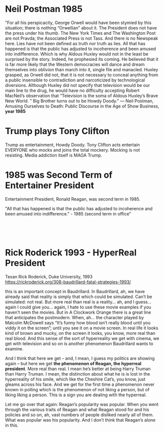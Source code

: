 # Neil Postman 1985

"For all his perspicacity, George Orwell would have been stymied by this situation; there is nothing “Orwellian” about it. The President does not have the press under his thumb. The New York Times and The Washington Post are not Pravda; the Associated Press is not Tass. And there is no Newspeak here. Lies have not been defined as truth nor truth as lies. All that has happened is that the public has adjusted to incoherence and been amused into indifference. Which is why Aldous Huxley would not in the least be surprised by the story. Indeed, he prophesied its coming. He believed that it is far more likely that the Western democracies will dance and dream themselves into oblivion than march into it, single file and manacled. Huxley grasped, as Orwell did not, that it is not necessary to conceal anything from a public insensible to contradiction and narcoticized by technological diversions. Although Huxley did not specify that television would be our main line to the drug, he would have no difficulty accepting Robert MacNeil’s observation that “Television is the soma of Aldous Huxley’s Brave New World. ” Big Brother turns out to be Howdy Doody."
― Neil Postman, Amusing Ourselves to Death: Public Discourse in the Age of Show Business, **year 1985**

# Trump plays Tony Clifton

Trump as entertainment, Howdy Doody. Tony Clifton acts entertain EVERYONE who mocks and joins the total mockery. Mocking is not resisting. Media addiction itself is MAGA Trump.

# 1985 was Second Term of Entertainer President

Entertainment President, Ronald Reagan, was second term in 1985.

"All that has happened is that the public has adjusted to incoherence and been amused into indifference." - 1985 (second term in office"

&nbsp;

&nbsp;

# Rick Roderick 1993 - HyperReal President

Texan Rick Roderick, Duke University, 1993    
https://rickroderick.org/308-baudrillard-fatal-strategies-1993/

this is an important concept in Baudrillard. In Baudrillard, ah, we have already said that reality is simply that which could be simulated. Can’t be simulated: not real. But more real than real is a reality… ah, and I guess… again I could give you… again, I hate to use these movie examples if you haven’t seen the movies. But in A Clockwork Orange there is a great line that anticipates the postmodern. When, ah… the character played by Malcolm McDowell says “It’s funny how blood isn’t really blood until you viddy it on the screen”; until you see it on a movie screen. In real life it looks kind of brown and mucky, on the screen it looks, you know, more real than real blood. And this sense of the sort of hyperreality we get with cinema, we get with television and so on is another phenomenon Baudrillard wants to examine.

And I think that here we get – and, I mean, I guess my politics are showing again – but here we get **the phenomenon of Reagan, the hyperreal president**. More real than real. I mean he’s better at being Harry Truman than Harry Truman. I mean, the distinction about what he is is lost in the hyperreality of his smile, which like the Cheshire Cat’s, you know, just gleams across his face. And we get for the first time a phenomenon never known in polling which is the phenomenon of not liking a person, but of liking liking a person. This is a sign you are dealing with the hyperreal.

Let me go over that again: Reagan’s popularity was popular. When you went through the various traits of Reagan and what Reagan stood for and his policies and so on, ah, vast numbers of people disliked nearly all of them. What was popular was his popularity. And I don’t think that Reagan’s alone in this.

